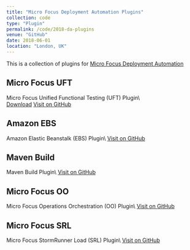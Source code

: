 ```yaml
---
title: "Micro Focus Deployment Automation Plugins"
collection: code
type: "Plugin"
permalink: /code/2018-da-plugins
venue: "GitHub"
date: 2018-06-01
location: "London, UK"
---
```


This is a collection of plugins for [Micro Focus Deployment Automation](https://www.microfocus.com/products/deployment-automation/)

## Micro Focus UFT
Micro Focus Unified Functional Testing (UFT) Plugin\  
[Download](https://github.com/sda-community-plugins/MicroFocus-UFT/raw/master/release/MicroFocus-UFT_6.2_1_dev.zip)  [Visit on GitHub](https://github.com/sda-community-plugins/MicroFocus-UFT)

## Amazon EBS
Amazon Elastic Beanstalk (EBS) Plugin\  [Visit on GitHub](https://github.com/sda-community-plugins/AmazonEBS)

## Maven Build
Maven Build Plugin\  [Visit on GitHub](https://github.com/sda-community-plugins/MavenBuild)

## Micro Focus OO
Micro Focus Operations Orchestration (OO) Plugin\  [Visit on GitHub](https://github.com/sda-community-plugins/MicroFocus-OO)

## Micro Focus SRL
Micro Focus StormRunner Load (SRL) Plugin\  [Visit on GitHub](https://github.com/sda-community-plugins/StormRunner-Load)
